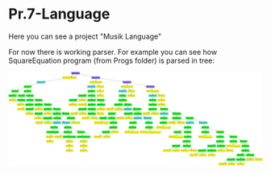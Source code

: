 # Pr.7-Language
 Here you can see a project "Musik Language"
 
 For now there is working parser. For example you can see how SquareEquation program (from Progs folder) is parsed in tree:
 
 ![Parsed](https://github.com/GusakovIgor/Pr.7-Language/blob/main/Logs/LangGraphicLogs_0.png)

